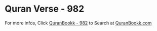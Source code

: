 # Quran Verse - 982 

For more infos, Click [QuranBookk - 982](https://www.quranbookk.com/quran/search?q=982) to Search at [QuranBookk.com](http://quranbookk.com/)